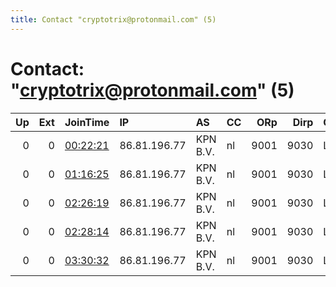 ```yaml
---
title: Contact "cryptotrix@protonmail.com" (5)
---
```


# Contact: "cryptotrix@protonmail.com" (5)

|   Up |   Ext | JoinTime                                                                                            | IP           | AS       | CC   |   ORp |   Dirp | OS    | Version   | Nickname   |   eFamMembers |
|-----:|------:|:----------------------------------------------------------------------------------------------------|:-------------|:---------|:-----|------:|-------:|:------|:----------|:-----------|--------------:|
|    0 |     0 | [00:22:21](https://metrics.torproject.org/rs.html#details/DB215D45A130205100A0267AB8A1631BA75FD6C2) | 86.81.196.77 | KPN B.V. | nl   |  9001 |   9030 | Linux | 0.4.2.5   | CultyRelay |             1 |
|    0 |     0 | [01:16:25](https://metrics.torproject.org/rs.html#details/8C5E734F909673601E76C186125CB9D10468BFB0) | 86.81.196.77 | KPN B.V. | nl   |  9001 |   9030 | Linux | 0.4.2.5   | CultyRelay |             1 |
|    0 |     0 | [02:26:19](https://metrics.torproject.org/rs.html#details/0AA2782F291F501E14375750AA74BA8CEB85DBE6) | 86.81.196.77 | KPN B.V. | nl   |  9001 |   9030 | Linux | 0.4.2.5   | CultyRelay |             1 |
|    0 |     0 | [02:28:14](https://metrics.torproject.org/rs.html#details/2487F3DF298492A9F8D3EEF4B80F1836D7C99D5B) | 86.81.196.77 | KPN B.V. | nl   |  9001 |   9030 | Linux | 0.4.2.5   | CultyRelay |             1 |
|    0 |     0 | [03:30:32](https://metrics.torproject.org/rs.html#details/7F4128F8CE8FAE5CF67B0F9AD8F27A1BC522A994) | 86.81.196.77 | KPN B.V. | nl   |  9001 |   9030 | Linux | 0.4.2.5   | CultyRelay |             1 |
